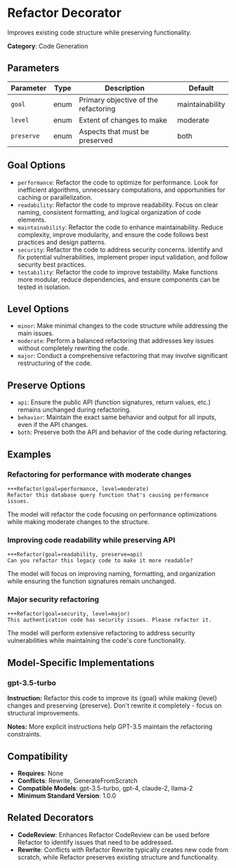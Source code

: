 # Refactor Decorator

Improves existing code structure while preserving functionality.

**Category**: Code Generation

## Parameters

| Parameter | Type | Description | Default |
|-----------|------|-------------|--------|
| `goal` | enum | Primary objective of the refactoring | maintainability |
| `level` | enum | Extent of changes to make | moderate |
| `preserve` | enum | Aspects that must be preserved | both |

## Goal Options

- `performance`: Refactor the code to optimize for performance. Look for inefficient algorithms, unnecessary computations, and opportunities for caching or parallelization.
- `readability`: Refactor the code to improve readability. Focus on clear naming, consistent formatting, and logical organization of code elements.
- `maintainability`: Refactor the code to enhance maintainability. Reduce complexity, improve modularity, and ensure the code follows best practices and design patterns.
- `security`: Refactor the code to address security concerns. Identify and fix potential vulnerabilities, implement proper input validation, and follow security best practices.
- `testability`: Refactor the code to improve testability. Make functions more modular, reduce dependencies, and ensure components can be tested in isolation.

## Level Options

- `minor`: Make minimal changes to the code structure while addressing the main issues.
- `moderate`: Perform a balanced refactoring that addresses key issues without completely rewriting the code.
- `major`: Conduct a comprehensive refactoring that may involve significant restructuring of the code.

## Preserve Options

- `api`: Ensure the public API (function signatures, return values, etc.) remains unchanged during refactoring.
- `behavior`: Maintain the exact same behavior and output for all inputs, even if the API changes.
- `both`: Preserve both the API and behavior of the code during refactoring.

## Examples

### Refactoring for performance with moderate changes

```
+++Refactor(goal=performance, level=moderate)
Refactor this database query function that's causing performance issues.
```

The model will refactor the code focusing on performance optimizations while making moderate changes to the structure.

### Improving code readability while preserving API

```
+++Refactor(goal=readability, preserve=api)
Can you refactor this legacy code to make it more readable?
```

The model will focus on improving naming, formatting, and organization while ensuring the function signatures remain unchanged.

### Major security refactoring

```
+++Refactor(goal=security, level=major)
This authentication code has security issues. Please refactor it.
```

The model will perform extensive refactoring to address security vulnerabilities while maintaining the code's core functionality.

## Model-Specific Implementations

### gpt-3.5-turbo

**Instruction:** Refactor this code to improve its {goal} while making {level} changes and preserving {preserve}. Don't rewrite it completely - focus on structural improvements.

**Notes:** More explicit instructions help GPT-3.5 maintain the refactoring constraints.


## Compatibility

- **Requires**: None
- **Conflicts**: Rewrite, GenerateFromScratch
- **Compatible Models**: gpt-3.5-turbo, gpt-4, claude-2, llama-2
- **Minimum Standard Version**: 1.0.0

## Related Decorators

- **CodeReview**: Enhances Refactor CodeReview can be used before Refactor to identify issues that need to be addressed.
- **Rewrite**: Conflicts with Refactor Rewrite typically creates new code from scratch, while Refactor preserves existing structure and functionality.
